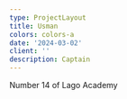 ```yaml
---
type: ProjectLayout
title: Usman
colors: colors-a
date: '2024-03-02'
client: ''
description: Captain
---
```

Number 14 of Lago Academy
